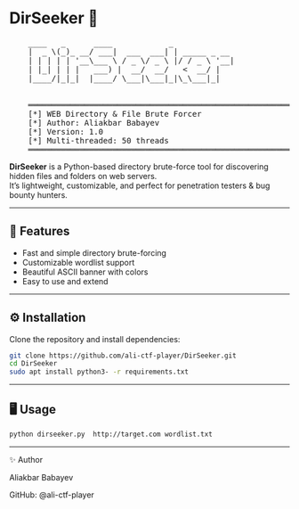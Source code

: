 # DirSeeker 🔎

<pre>
    ____   _      ____            _             
    |  _ \(_)_ __/ ___|  ___  ___| | _____ _ __ 
    | | | | | '__\___ \ / _ \/ _ \ |/ / _ \ '__|
    | |_| | | |   ___) |  __/  __/   <  __/ |   
    |____/|_|_|  |____/ \___|\___|_|\_\___|_|   
                                         
                                                                        
    ════════════════════════════════════════════════════════════════════
    [*] WEB Directory & File Brute Forcer
    [*] Author: Aliakbar Babayev
    [*] Version: 1.0
    [*] Multi-threaded: 50 threads
    ════════════════════════════════════════════════════════════════════
</pre>

**DirSeeker** is a Python-based directory brute-force tool for discovering hidden files and folders on web servers.  
It’s lightweight, customizable, and perfect for penetration testers & bug bounty hunters.

---

## 🚀 Features
- Fast and simple directory brute-forcing
- Customizable wordlist support
- Beautiful ASCII banner with colors
- Easy to use and extend

---


## ⚙️ Installation
Clone the repository and install dependencies:
```bash
git clone https://github.com/ali-ctf-player/DirSeeker.git
cd DirSeeker
sudo apt install python3- -r requirements.txt
```

---

## 🖥️ Usage
```bash
python dirseeker.py  http://target.com wordlist.txt 
```

---


✨ Author

Aliakbar Babayev

GitHub: @ali-ctf-player
